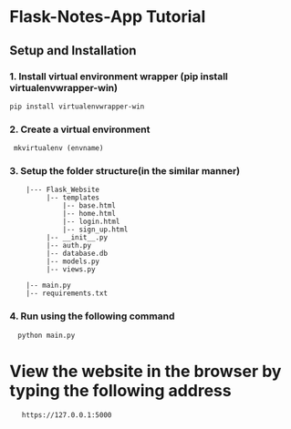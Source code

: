 # Flask-Notes-App Tutorial
## Setup and Installation

### 1. Install virtual environment wrapper (pip install virtualenvwrapper-win)
    pip install virtualenvwrapper-win
    
### 2. Create a virtual environment
     mkvirtualenv (envname)
     
### 3. Setup the folder structure(in the similar manner)
        |--- Flask_Website
             |-- templates
                 |-- base.html
                 |-- home.html
                 |-- login.html
                 |-- sign_up.html
             |-- __init__.py
             |-- auth.py
             |-- database.db
             |-- models.py
             |-- views.py
           
        |-- main.py
        |-- requirements.txt
             
### 4. Run using the following command
      python main.py
    
# View the website in the browser by typing the following address
       https://127.0.0.1:5000
    
